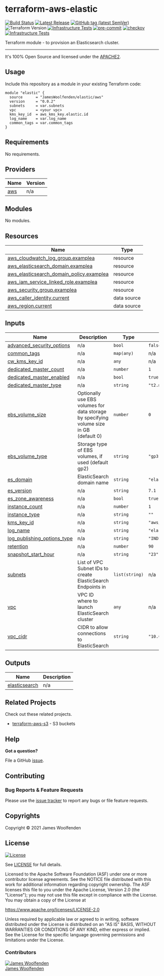 # terraform-aws-elastic

[![Build Status](https://github.com/JamesWoolfenden/terraform-aws-elastic/workflows/Verify%20and%20Bump/badge.svg?branch=master)](https://github.com/JamesWoolfenden/terraform-aws-elastic)
[![Latest Release](https://img.shields.io/github/release/JamesWoolfenden/terraform-aws-elastic.svg)](https://github.com/JamesWoolfenden/terraform-aws-elastic/releases/latest)
[![GitHub tag (latest SemVer)](https://img.shields.io/github/tag/JamesWoolfenden/terraform-aws-elastic.svg?label=latest)](https://github.com/JamesWoolfenden/terraform-aws-elastic/releases/latest)
![Terraform Version](https://img.shields.io/badge/tf-%3E%3D0.14.0-blue.svg)
[![Infrastructure Tests](https://www.bridgecrew.cloud/badges/github/JamesWoolfenden/terraform-aws-elastic/cis_aws)](https://www.bridgecrew.cloud/link/badge?vcs=github&fullRepo=JamesWoolfenden%2Fterraform-aws-elastic&benchmark=CIS+AWS+V1.2)
[![pre-commit](https://img.shields.io/badge/pre--commit-enabled-brightgreen?logo=pre-commit&logoColor=white)](https://github.com/pre-commit/pre-commit)
[![checkov](https://img.shields.io/badge/checkov-verified-brightgreen)](https://www.checkov.io/)
[![Infrastructure Tests](https://www.bridgecrew.cloud/badges/github/jameswoolfenden/terraform-aws-elastic/general)](https://www.bridgecrew.cloud/link/badge?vcs=github&fullRepo=JamesWoolfenden%2Fterraform-aws-elastic&benchmark=INFRASTRUCTURE+SECURITY)

Terraform module - to provision an Elasticsearch cluster.

---

It's 100% Open Source and licensed under the [APACHE2](LICENSE).

## Usage

Include this repository as a module in your existing Terraform code:

```hcl
module "elastic" {
  source      = "JamesWoolfenden/elastic/aws"
  version     = "0.0.2"
  subnets     = var.subnets
  vpc         = <your vpc>
  kms_key_id  = aws_kms_key.elastic.id
  log_name    = var.log_name
  common_tags = var.common_tags
}
```

<!-- BEGINNING OF PRE-COMMIT-TERRAFORM DOCS HOOK -->
## Requirements

No requirements.

## Providers

| Name | Version |
|------|---------|
| <a name="provider_aws"></a> [aws](#provider\_aws) | n/a |

## Modules

No modules.

## Resources

| Name | Type |
|------|------|
| [aws_cloudwatch_log_group.examplea](https://registry.terraform.io/providers/hashicorp/aws/latest/docs/resources/cloudwatch_log_group) | resource |
| [aws_elasticsearch_domain.examplea](https://registry.terraform.io/providers/hashicorp/aws/latest/docs/resources/elasticsearch_domain) | resource |
| [aws_elasticsearch_domain_policy.examplea](https://registry.terraform.io/providers/hashicorp/aws/latest/docs/resources/elasticsearch_domain_policy) | resource |
| [aws_iam_service_linked_role.examplea](https://registry.terraform.io/providers/hashicorp/aws/latest/docs/resources/iam_service_linked_role) | resource |
| [aws_security_group.examplea](https://registry.terraform.io/providers/hashicorp/aws/latest/docs/resources/security_group) | resource |
| [aws_caller_identity.current](https://registry.terraform.io/providers/hashicorp/aws/latest/docs/data-sources/caller_identity) | data source |
| [aws_region.current](https://registry.terraform.io/providers/hashicorp/aws/latest/docs/data-sources/region) | data source |

## Inputs

| Name | Description | Type | Default | Required |
|------|-------------|------|---------|:--------:|
| <a name="input_advanced_security_options"></a> [advanced\_security\_options](#input\_advanced\_security\_options) | n/a | `bool` | `false` | no |
| <a name="input_common_tags"></a> [common\_tags](#input\_common\_tags) | n/a | `map(any)` | n/a | yes |
| <a name="input_cw_kms_key_id"></a> [cw\_kms\_key\_id](#input\_cw\_kms\_key\_id) | n/a | `any` | n/a | yes |
| <a name="input_dedicated_master_count"></a> [dedicated\_master\_count](#input\_dedicated\_master\_count) | n/a | `number` | `1` | no |
| <a name="input_dedicated_master_enabled"></a> [dedicated\_master\_enabled](#input\_dedicated\_master\_enabled) | n/a | `bool` | `true` | no |
| <a name="input_dedicated_master_type"></a> [dedicated\_master\_type](#input\_dedicated\_master\_type) | n/a | `string` | `"t2.medium.elasticsearch"` | no |
| <a name="input_ebs_volume_size"></a> [ebs\_volume\_size](#input\_ebs\_volume\_size) | Optionally use EBS volumes for data storage by specifying volume size in GB (default 0) | `number` | `0` | no |
| <a name="input_ebs_volume_type"></a> [ebs\_volume\_type](#input\_ebs\_volume\_type) | Storage type of EBS volumes, if used (default gp2) | `string` | `"gp3"` | no |
| <a name="input_es_domain"></a> [es\_domain](#input\_es\_domain) | ElasticSearch domain name | `string` | `"elastic"` | no |
| <a name="input_es_version"></a> [es\_version](#input\_es\_version) | n/a | `string` | `7.1` | no |
| <a name="input_es_zone_awareness"></a> [es\_zone\_awareness](#input\_es\_zone\_awareness) | n/a | `bool` | `true` | no |
| <a name="input_instance_count"></a> [instance\_count](#input\_instance\_count) | n/a | `number` | `1` | no |
| <a name="input_instance_type"></a> [instance\_type](#input\_instance\_type) | n/a | `string` | `""` | no |
| <a name="input_kms_key_id"></a> [kms\_key\_id](#input\_kms\_key\_id) | n/a | `string` | `"aws/es"` | no |
| <a name="input_log_name"></a> [log\_name](#input\_log\_name) | n/a | `string` | `"elasticsearch"` | no |
| <a name="input_log_publishing_options_type"></a> [log\_publishing\_options\_type](#input\_log\_publishing\_options\_type) | n/a | `string` | `"INDEX_SLOW_LOGS"` | no |
| <a name="input_retention"></a> [retention](#input\_retention) | n/a | `number` | `90` | no |
| <a name="input_snapshot_start_hour"></a> [snapshot\_start\_hour](#input\_snapshot\_start\_hour) | n/a | `string` | `"23"` | no |
| <a name="input_subnets"></a> [subnets](#input\_subnets) | List of VPC Subnet IDs to create ElasticSearch Endpoints in | `list(string)` | n/a | yes |
| <a name="input_vpc"></a> [vpc](#input\_vpc) | VPC ID where to launch ElasticSearch cluster | `any` | n/a | yes |
| <a name="input_vpc_cidr"></a> [vpc\_cidr](#input\_vpc\_cidr) | CIDR to allow connections to ElasticSearch | `string` | `"10.0.0.0/16"` | no |

## Outputs

| Name | Description |
|------|-------------|
| <a name="output_elasticsearch"></a> [elasticsearch](#output\_elasticsearch) | n/a |
<!-- END OF PRE-COMMIT-TERRAFORM DOCS HOOK -->

## Related Projects

Check out these related projects.

- [terraform-aws-s3](https://github.com/jameswoolfenden/terraform-aws-s3) - S3 buckets

## Help

**Got a question?**

File a GitHub [issue](https://github.com/JamesWoolfenden/terraform-aws-elastic/issues).

## Contributing

### Bug Reports & Feature Requests

Please use the [issue tracker](https://github.com/JamesWoolfenden/terraform-aws-elastic/issues) to report any bugs or file feature requests.

## Copyrights

Copyright © 2021 James Woolfenden

## License

[![License](https://img.shields.io/badge/License-Apache%202.0-blue.svg)](https://opensource.org/licenses/Apache-2.0)

See [LICENSE](LICENSE) for full details.

Licensed to the Apache Software Foundation (ASF) under one
or more contributor license agreements. See the NOTICE file
distributed with this work for additional information
regarding copyright ownership. The ASF licenses this file
to you under the Apache License, Version 2.0 (the
"License"); you may not use this file except in compliance
with the License. You may obtain a copy of the License at

<https://www.apache.org/licenses/LICENSE-2.0>

Unless required by applicable law or agreed to in writing,
software distributed under the License is distributed on an
"AS IS" BASIS, WITHOUT WARRANTIES OR CONDITIONS OF ANY
KIND, either express or implied. See the License for the
specific language governing permissions and limitations
under the License.

### Contributors

[![James Woolfenden][jameswoolfenden_avatar]][jameswoolfenden_homepage]<br/>[James Woolfenden][jameswoolfenden_homepage]

[jameswoolfenden_homepage]: https://github.com/jameswoolfenden
[jameswoolfenden_avatar]: https://github.com/jameswoolfenden.png?size=150
[github]: https://github.com/jameswoolfenden
[linkedin]: https://www.linkedin.com/in/jameswoolfenden/
[twitter]: https://twitter.com/JimWoolfenden
[share_twitter]: https://twitter.com/intent/tweet/?text=terraform-aws-elastic&url=https://github.com/JamesWoolfenden/terraform-aws-elastic
[share_linkedin]: https://www.linkedin.com/shareArticle?mini=true&title=terraform-aws-elastic&url=https://github.com/JamesWoolfenden/terraform-aws-elastic
[share_reddit]: https://reddit.com/submit/?url=https://github.com/JamesWoolfenden/terraform-aws-elastic
[share_facebook]: https://facebook.com/sharer/sharer.php?u=https://github.com/JamesWoolfenden/terraform-aws-elastic
[share_email]: mailto:?subject=terraform-aws-elastic&body=https://github.com/JamesWoolfenden/terraform-aws-elastic
